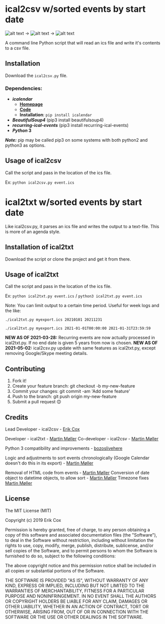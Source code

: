 # ical2csv w/sorted events by start date

![alt text](images/ics.png) → ![alt text](images/python.png) → ![alt text](images/csv.png) 

A command line Python script that will read an ics file and write it's contents to a csv file.

## Installation
Download the `ical2csv.py` file.

### Dependencies:
* ***icalendar***
	*  [**Homepage**](http://icalendar.readthedocs.org/)
	*  [**Code**](http://github.com/collective/icalendar)
    * **Installation**: `pip install icalendar`
* ***BeautifulSoup4*** (pip3 install beautifulsoup4)
* ***recurring-ical-events*** (pip3 install recurring-ical-events)
* ***Python* 3**

***Note:*** pip may be called pip3 on some systems with both python2 and python3 as options.

## Usage of ical2csv

Call the script and pass in the location of the ics file.

Ex: `python ical2csv.py event.ics`

# ical2txt w/sorted events by start date

Like ical2csv.py, it parses an ics file and writes the output to a text-file. This is more of an agenda style.

## Installation of ical2txt
Download the script or clone the project and get it from there.

## Usage of ical2txt

Call the script and pass in the location of the ics file.

Ex: `python ical2txt.py event.ics` / `python3 ical2txt.py event.ics`

Note: You can limit output to a certain time period. Useful for week logs and the like:

`./ical2txt.py myexport.ics 20210101 20211231`

`./ical2txt.py myexport.ics 2021-01-01T00:00:00 2021-01-31T23:59:59`

**NEW AS OF 2021-03-28:** Recurring events are now actually processed in ical2txt.py. If no end date is given 5 years from now is chosen.
**NEW AS OF 2021-05-02:** ical2csv.py update with same features as ical2txt.py, except removing Google/Skype meeting details.

## Contributing

1. Fork it!
2. Create your feature branch: git checkout -b my-new-feature
3. Commit your changes: git commit -am 'Add some feature'
4. Push to the branch: git push origin my-new-feature
5. Submit a pull request 😊

## Credits

Lead Developer - ical2csv - [Erik Cox](https://github.com/erikcox/)

Developer - ical2txt - [Martin Møller](https://github.com/martinm76)
Co-developer - ical2csv - [Martin Møller](https://github.com/martinm76)

Python 3 compatibility and improvements - [bozoslivehere](https://github.com/bozoslivehere/)

Logic and adjustments to sort events chronologically (Google Calendar doesn't do this in its export) - [Martin Møller](https://github.com/martinm76)

Removal of HTML code from events - [Martin Møller](https://github.com/martinm76)
Conversion of date object to datetime objects, to allow sort - [Martin Møller](https://github.com/martinm76)
Timezone fixes [Martin Møller](https://github.com/martinm76)

## License

The MIT License (MIT)

Copyright (c) 2019 Erik Cox

Permission is hereby granted, free of charge, to any person obtaining a copy of this software and associated documentation files (the "Software"), to deal in the Software without restriction, including without limitation the rights to use, copy, modify, merge, publish, distribute, sublicense, and/or sell copies of the Software, and to permit persons to whom the Software is furnished to do so, subject to the following conditions:

The above copyright notice and this permission notice shall be included in all copies or substantial portions of the Software.

THE SOFTWARE IS PROVIDED "AS IS", WITHOUT WARRANTY OF ANY KIND, EXPRESS OR IMPLIED, INCLUDING BUT NOT LIMITED TO THE WARRANTIES OF MERCHANTABILITY, FITNESS FOR A PARTICULAR PURPOSE AND NONINFRINGEMENT. IN NO EVENT SHALL THE AUTHORS OR COPYRIGHT HOLDERS BE LIABLE FOR ANY CLAIM, DAMAGES OR OTHER LIABILITY, WHETHER IN AN ACTION OF CONTRACT, TORT OR OTHERWISE, ARISING FROM, OUT OF OR IN CONNECTION WITH THE SOFTWARE OR THE USE OR OTHER DEALINGS IN THE SOFTWARE.
